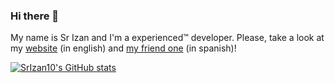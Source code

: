 ### Hi there 👋

<!--
**SrIzan10/SrIzan10** is a ✨ _special_ ✨ repository because its `README.md` (this file) appears on your GitHub profile.

Here are some ideas to get you started:

- 🔭 I’m currently working on ...
- 🌱 I’m currently learning ...
- 👯 I’m looking to collaborate on ...
- 🤔 I’m looking for help with ...
- 💬 Ask me about ...
- 📫 How to reach me: ...
- 😄 Pronouns: ...
- ⚡ Fun fact: ...
-->
My name is Sr Izan and I'm a experienced™ developer. Please, take a look at my [website](https://srizan.ml) (in english) and [my friend one](https://miguegamer.ml) (in spanish)!

[![SrIzan10's GitHub stats](https://github-readme-stats.vercel.app/api?username=SrIzan10&show_icons=true&theme=dark)](https://github.com/anuraghazra/github-readme-stats)
